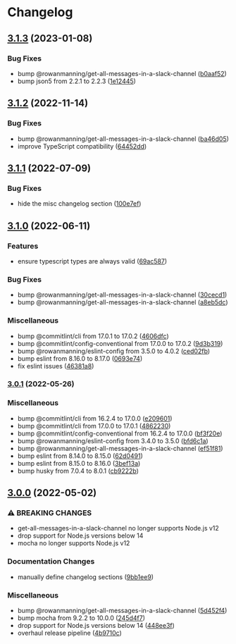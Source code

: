 # Changelog

## [3.1.3](https://github.com/rowanmanning/get-all-emoji-in-a-slack-channel/compare/v3.1.2...v3.1.3) (2023-01-08)


### Bug Fixes

* bump @rowanmanning/get-all-messages-in-a-slack-channel ([b0aaf52](https://github.com/rowanmanning/get-all-emoji-in-a-slack-channel/commit/b0aaf527a1eeea0ef0859fc17d2b29b9a99dc11e))
* bump json5 from 2.2.1 to 2.2.3 ([1e12445](https://github.com/rowanmanning/get-all-emoji-in-a-slack-channel/commit/1e12445633ed05d2856f47031a59cb45e0f71c70))

## [3.1.2](https://github.com/rowanmanning/get-all-emoji-in-a-slack-channel/compare/v3.1.1...v3.1.2) (2022-11-14)


### Bug Fixes

* bump @rowanmanning/get-all-messages-in-a-slack-channel ([ba46d05](https://github.com/rowanmanning/get-all-emoji-in-a-slack-channel/commit/ba46d0597f3f0c16f8270be6e4de3fe845c2ddc2))
* improve TypeScript compatibility ([64452dd](https://github.com/rowanmanning/get-all-emoji-in-a-slack-channel/commit/64452ddccb7b09fbd4dd57e46336af3d1ef910bd))

## [3.1.1](https://github.com/rowanmanning/get-all-emoji-in-a-slack-channel/compare/v3.1.0...v3.1.1) (2022-07-09)


### Bug Fixes

* hide the misc changelog section ([100e7ef](https://github.com/rowanmanning/get-all-emoji-in-a-slack-channel/commit/100e7efeebd71536467a72368158a73f903427ac))

## [3.1.0](https://github.com/rowanmanning/get-all-emoji-in-a-slack-channel/compare/v3.0.1...v3.1.0) (2022-06-11)


### Features

* ensure typescript types are always valid ([69ac587](https://github.com/rowanmanning/get-all-emoji-in-a-slack-channel/commit/69ac587fe52b088e79fd0f6e986049f60b8282dc))


### Bug Fixes

* bump @rowanmanning/get-all-messages-in-a-slack-channel ([30cecd1](https://github.com/rowanmanning/get-all-emoji-in-a-slack-channel/commit/30cecd1d603a790f2b6eacb2dc2c99cc58182d08))
* bump @rowanmanning/get-all-messages-in-a-slack-channel ([a8eb5dc](https://github.com/rowanmanning/get-all-emoji-in-a-slack-channel/commit/a8eb5dc08e98a0e70528fa94bff48633d7bd2992))


### Miscellaneous

* bump @commitlint/cli from 17.0.1 to 17.0.2 ([4606dfc](https://github.com/rowanmanning/get-all-emoji-in-a-slack-channel/commit/4606dfc51a0667c5629e6ab963bb6237fa1d4643))
* bump @commitlint/config-conventional from 17.0.0 to 17.0.2 ([9d3b319](https://github.com/rowanmanning/get-all-emoji-in-a-slack-channel/commit/9d3b319895d919189a55a4715ed24af63cf051bf))
* bump @rowanmanning/eslint-config from 3.5.0 to 4.0.2 ([ced02fb](https://github.com/rowanmanning/get-all-emoji-in-a-slack-channel/commit/ced02fb737d6fd684384668475b58c2f835c28e9))
* bump eslint from 8.16.0 to 8.17.0 ([0693e74](https://github.com/rowanmanning/get-all-emoji-in-a-slack-channel/commit/0693e74fa89cd79a952f188a21926cd638eafd26))
* fix eslint issues ([46381a8](https://github.com/rowanmanning/get-all-emoji-in-a-slack-channel/commit/46381a88a34f3239d1590ff5add26c7aaa1a1830))

### [3.0.1](https://github.com/rowanmanning/get-all-emoji-in-a-slack-channel/compare/v3.0.0...v3.0.1) (2022-05-26)


### Miscellaneous

* bump @commitlint/cli from 16.2.4 to 17.0.0 ([e209601](https://github.com/rowanmanning/get-all-emoji-in-a-slack-channel/commit/e20960138d1c7f1ea69359f4347df51ba29010f6))
* bump @commitlint/cli from 17.0.0 to 17.0.1 ([4862230](https://github.com/rowanmanning/get-all-emoji-in-a-slack-channel/commit/4862230cbb43cb5e4f34fdbe677311e5f64c49ef))
* bump @commitlint/config-conventional from 16.2.4 to 17.0.0 ([bf3f20e](https://github.com/rowanmanning/get-all-emoji-in-a-slack-channel/commit/bf3f20ef6a68de63550c395a95be61774786a68f))
* bump @rowanmanning/eslint-config from 3.4.0 to 3.5.0 ([bfd6c1a](https://github.com/rowanmanning/get-all-emoji-in-a-slack-channel/commit/bfd6c1add2d0c5ba4e4676f213e3e6cb0fb35c91))
* bump @rowanmanning/get-all-messages-in-a-slack-channel ([ef51f81](https://github.com/rowanmanning/get-all-emoji-in-a-slack-channel/commit/ef51f81cad2a1405d14025322e47842a4330b0b0))
* bump eslint from 8.14.0 to 8.15.0 ([62d0491](https://github.com/rowanmanning/get-all-emoji-in-a-slack-channel/commit/62d049134e2ca38bc82c403b7316dba064305ba4))
* bump eslint from 8.15.0 to 8.16.0 ([3bef13a](https://github.com/rowanmanning/get-all-emoji-in-a-slack-channel/commit/3bef13a4444c04242f4b5c9d7b46d1a88fde01f8))
* bump husky from 7.0.4 to 8.0.1 ([cb9222b](https://github.com/rowanmanning/get-all-emoji-in-a-slack-channel/commit/cb9222bb94d5429cf506161f4c35d6e905352355))

## [3.0.0](https://github.com/rowanmanning/get-all-emoji-in-a-slack-channel/compare/v2.1.0...v3.0.0) (2022-05-02)


### ⚠ BREAKING CHANGES

* get-all-messages-in-a-slack-channel no longer supports Node.js v12
* drop support for Node.js versions below 14
* mocha no longer supports Node.js v12

### Documentation Changes

* manually define changelog sections ([9bb1ee9](https://github.com/rowanmanning/get-all-emoji-in-a-slack-channel/commit/9bb1ee9075236d9c3a7cb6fe654cdbb1c4ad65c4))


### Miscellaneous

* bump @rowanmanning/get-all-messages-in-a-slack-channel ([5d452f4](https://github.com/rowanmanning/get-all-emoji-in-a-slack-channel/commit/5d452f4e812bc64920962dcfa7e93fd653beefa3))
* bump mocha from 9.2.2 to 10.0.0 ([245d4f7](https://github.com/rowanmanning/get-all-emoji-in-a-slack-channel/commit/245d4f76d727d2d326a9f74d031177c874724d88))
* drop support for Node.js versions below 14 ([448ee3f](https://github.com/rowanmanning/get-all-emoji-in-a-slack-channel/commit/448ee3ff0c80d9b1f62d43cd11330bddb27d2302))
* overhaul release pipeline ([4b9710c](https://github.com/rowanmanning/get-all-emoji-in-a-slack-channel/commit/4b9710c650f6b780190e172192deec0f8b0d0002))
